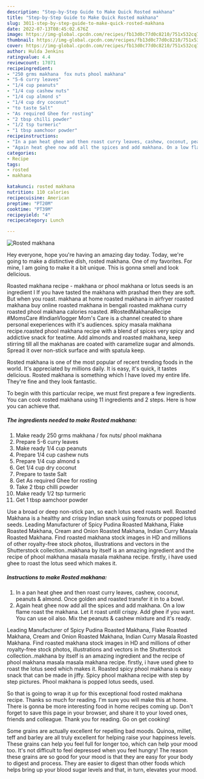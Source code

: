 ```yaml
---
description: "Step-by-Step Guide to Make Quick Rosted makhana"
title: "Step-by-Step Guide to Make Quick Rosted makhana"
slug: 3011-step-by-step-guide-to-make-quick-rosted-makhana
date: 2022-07-13T08:45:02.676Z
image: https://img-global.cpcdn.com/recipes/fb13d0c77d0c8210/751x532cq70/rosted-makhana-recipe-main-photo.jpg
thumbnail: https://img-global.cpcdn.com/recipes/fb13d0c77d0c8210/751x532cq70/rosted-makhana-recipe-main-photo.jpg
cover: https://img-global.cpcdn.com/recipes/fb13d0c77d0c8210/751x532cq70/rosted-makhana-recipe-main-photo.jpg
author: Hulda Jenkins
ratingvalue: 4.4
reviewcount: 17071
recipeingredient:
- "250 grms makhana  fox nuts phool makhana"
- "5-6 curry leaves"
- "1/4 cup peanuts"
- "1/4 cup cashew nuts"
- "1/4 cup almond s"
- "1/4 cup dry coconut"
- "to taste Salt"
- "As required Ghee for rosting"
- "2 tbsp chilli powder"
- "1/2 tsp turmeric"
- "1 tbsp aamchoor powder"
recipeinstructions:
- "In a pan heat ghee and then roast curry leaves, cashew, coconut, peanuts &amp; almond. Once golden and roasted transfer it in to a bowl."
- "Again heat ghee now add all the spices and add makhana. On a low flame roast the makhana. Let it roast untill crispy. Add ghee if you want. You can use oil also. Mix the peanuts &amp; cashew mixture and it&#39;s ready."
categories:
- Recipe
tags:
- rosted
- makhana

katakunci: rosted makhana 
nutrition: 110 calories
recipecuisine: American
preptime: "PT20M"
cooktime: "PT39M"
recipeyield: "4"
recipecategory: Lunch

---
```



![Rosted makhana](https://img-global.cpcdn.com/recipes/fb13d0c77d0c8210/751x532cq70/rosted-makhana-recipe-main-photo.jpg)

Hey everyone, hope you're having an amazing day today. Today, we're going to make a distinctive dish, rosted makhana. One of my favorites. For mine, I am going to make it a bit unique. This is gonna smell and look delicious.

Roasted makhana recipe - makhana or phool makhana or lotus seeds is an ingredient I If you have tasted the makhana with prashad then they are soft. But when you roast. makhana at home roasted makhana in airfryer roasted makhana buy online roasted makhana in bengali roasted makhana curry roasted phool makhana calories roasted. #RostedMakhanaRecipe #MomsCare #IndianVlogger Mom&#39;s Care is a channel created to share personal exeperiences with it&#39;s audiences. spicy masala makhana recipe.roasted phool makhana recipe with a blend of spices very spicy and addictive snack for teatime. Add almonds and roasted makhana, keep stirring till all the makhanas are coated with caramelize sugar and almonds. Spread it over non-stick surface and with spatula keep.

Rosted makhana is one of the most popular of recent trending foods in the world. It's appreciated by millions daily. It is easy, it's quick, it tastes delicious. Rosted makhana is something which I have loved my entire life. They're fine and they look fantastic.


To begin with this particular recipe, we must first prepare a few ingredients. You can cook rosted makhana using 11 ingredients and 2 steps. Here is how you can achieve that.

<!--inarticleads1-->

##### The ingredients needed to make Rosted makhana:

1. Make ready 250 grms makhana / fox nuts/ phool makhana
1. Prepare 5-6 curry leaves
1. Make ready 1/4 cup peanuts
1. Prepare 1/4 cup cashew nuts
1. Prepare 1/4 cup almond s
1. Get 1/4 cup dry coconut
1. Prepare to taste Salt
1. Get As required Ghee for rosting
1. Take 2 tbsp chilli powder
1. Make ready 1/2 tsp turmeric
1. Get 1 tbsp aamchoor powder


Use a broad or deep non-stick pan, so each lotus seed roasts well. Roasted Makhana is a healthy and crispy Indian snack using foxnuts or popped lotus seeds. Leading Manufacturer of Spicy Pudina Roasted Makhana, Flake Roasted Makhana, Cream and Onion Roasted Makhana, Indian Curry Masala Roasted Makhana. Find roasted makhana stock images in HD and millions of other royalty-free stock photos, illustrations and vectors in the Shutterstock collection..makhana by itself is an amazing ingredient and the recipe of phool makhana masala masala makhana recipe. firstly, i have used ghee to roast the lotus seed which makes it. 

<!--inarticleads2-->

##### Instructions to make Rosted makhana:

1. In a pan heat ghee and then roast curry leaves, cashew, coconut, peanuts &amp; almond. Once golden and roasted transfer it in to a bowl.
1. Again heat ghee now add all the spices and add makhana. On a low flame roast the makhana. Let it roast untill crispy. Add ghee if you want. You can use oil also. Mix the peanuts &amp; cashew mixture and it&#39;s ready.


Leading Manufacturer of Spicy Pudina Roasted Makhana, Flake Roasted Makhana, Cream and Onion Roasted Makhana, Indian Curry Masala Roasted Makhana. Find roasted makhana stock images in HD and millions of other royalty-free stock photos, illustrations and vectors in the Shutterstock collection..makhana by itself is an amazing ingredient and the recipe of phool makhana masala masala makhana recipe. firstly, i have used ghee to roast the lotus seed which makes it. Roasted spicy phool makhana is easy snack that can be made in jiffy. Spicy phool makhana recipe with step by step pictures. Phool makhana is popped lotus seeds, used. 

So that is going to wrap it up for this exceptional food rosted makhana recipe. Thanks so much for reading. I'm sure you will make this at home. There is gonna be more interesting food in home recipes coming up. Don't forget to save this page in your browser, and share it to your loved ones, friends and colleague. Thank you for reading. Go on get cooking!

Some grains are actually excellent for repelling bad moods. Quinoa, millet, teff and barley are all truly excellent for helping raise your happiness levels. These grains can help you feel full for longer too, which can help your mood too. It's not difficult to feel depressed when you feel hungry! The reason these grains are so good for your mood is that they are easy for your body to digest and process. They are easier to digest than other foods which helps bring up your blood sugar levels and that, in turn, elevates your mood.
